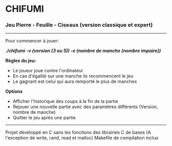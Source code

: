 # CHIFUMI
### Jeu Pierre - Feuille - Ciseaux (version classique et expert)

---

Pour commencer à jouer:

***./chifumi -v (version (3 ou 5)) -e (nombre de manche (nombre impaire))***


**Règles du jeu:**

* Le joueur joue contre l'ordinateur
* En cas d'égalité sur une manche ils recommencent le jeu
* Le gagnant est celui qui aura remporté le plus de manches

**Options**

* Afficher l'historique des coups à la fin de la partie
* Rejouer une nouvelle partie avec des paramètres différents (Version, nombre de manche)
* Quitter le jeu après une partie

---
Projet développé en C sans les fonctions des librairies C de bases (A l'exception de write, rand, read et malloc)
Makefile de compilation inclus
